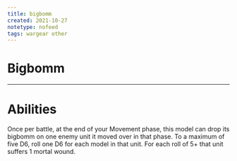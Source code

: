 ```yaml
---
title: bigbomm
created: 2021-10-27
notetype: nofeed
tags: wargear other
---
```


# Bigbomm

---

# Abilities

Once per battle, at the end of your Movement phase, this model can drop its bigbomm on one enemy unit it moved over in that phase. To a maximum of five D6, roll one D6 for each model in that unit. For each roll of 5+ that unit suffers 1 mortal wound.